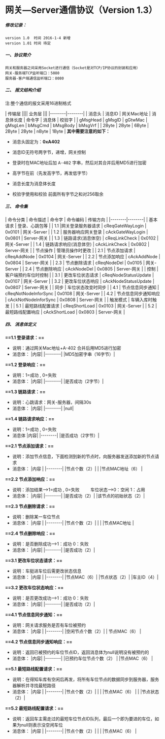 网关—Server通信协议（Version 1.3）
================
##### 修改记录：
	version 1.0  时间 2016-1-4 新增
    version 1.01 时间 待定

##### 一、协议简介
	网关和服务器之间采用Socket进行通信（Socket是对TCP/IP协议的封装和应用）
	网关-服务端TCP监听端口：5080
	服务器-客户端通信监听端口：8080

##### 二、	报文结构介绍
注:整个通信的报文采用16进制格式

| 传输层 |||| 业务层 |||
|--------|--------|
| 消息头 | 消息ID | 网关Mac地址 | 消息体长度 | 命令字 | 消息体 | 校验字 |
| gMsgHead | gMsgID | gGtwMac | gMsgLen | bMsgCmd | bMsgBody | bMsgVrf |
| 2Byte | 2Byte | 6Byte | 2Byte | 2Byte | nByte | 1Byte |
**其中需要注意的如下：**

* 消息头固定为：**0xA402**

* 消息ID无符号两字节，递增，网关控制

* 登录时在MAC地址后加 <kbd>A-402</kbd> 字串，然后对其合并后用MD5进行加密

* 高字节在前（先发高字节，再发低字节）

* 消息长度为消息体长度
* 校验字使用和校验 前面所有字节之和对256取余

##### 三、 命令集

| 命令分类 | 命令描述 | 命令字 | 命令编码 | 传输方向 |
|--------|--------|
| 基本请求 | 登录、心跳包等 |
|    1.1    |网关登录服务器请求      | cReqGateWayLogin | 0x0101 | 网关-Server |
|    1.2    | 服务器响应网关登录     | cAckGateWayLogin | 0x0801 | Server-网关 |
|    1.3    | 链路请求(消息体空)     | cReqLinkCheck | 0x0102 | 网关-Server |
|    1.4    | 链路请求响应(消息体空) | cAckLinkCheck | 0x0802 | Server-网关 |
| 节点操作 | 管理员操作时更改 |
|    2.1    | 节点添加请求 | cReqAddNode | 0x0104 | 网关-Server |
|    2.2    | 节点添加响应 | cAckAddNode | 0x0804 | Server-网关 |
|    2.3    | 节点删除请求 | cReqNodeDel | 0x0105 | 网关-Server |
|    2.4    | 节点删除响应 | cAckNodeDel | 0x0805 | Server-网关 |
| 控制 | 客户端预约车位时控制 |
|    3.1    | 更改车位状态请求 | cReqNodeStatusUpdate | 0x0107 | 网关-Server |
|    3.2    | 更改车位状态响应 | cAckNodeStatusUpdate | 0x0807 | Server-网关 |
| 同步 | 车位状态改变时同步 |
|    4.1    | 节点信息同步通知 | cReqNotNodeInforSync | 0x0108 | 网关-Server |
|    4.2    | 节点信息同步通知响应 | cAckNotNodeInforSync | 0x0808 | Server-网关 |
| 触发模式 | 车辆入库时触发 |
|    5.1    | 最短路线配置请求 | cReqShortLoad | 0x0103 | 网关-Server |
|    5.2    | 最短路线配置响应 | cAckShortLoad | 0x0803 | Server-网关 |

##### 四、 消息体定义

**==1.1 登录请求：==**
 - 说明：通过网关Mac地址+A-402 合并后用MD5进行加密
 - 消息体：
   |内容|
   |--------|
   |MD5加密字串（16字节）|

**==1.2 登录响应：==**
 - 说明：1=成功 , 0=失败
 - 消息体：
   |内容|
   |--------|
   |是否成功（2字节）|

**==1.3 链路请求：==**
 - 说明：心跳请求：网关-服务器，间隔30s
 - 消息体：
   |内容|
   |--------|
   |null|

**==1.4 链路请求响应：==**
 - 说明：1=成功 , 0=失败
 - 消息体
   |内容|
   |--------|
   |是否成功（2字节）|

**==2.1 节点添加请求：==**
 - 说明：添加节点信息，下面检测到新的节点时，向服务器发送添加新的节点请求
 - 消息体：
   |内容	  |
   |--------|
   |节点个数（2）|
   |           |节点MAC地址（6） |

**==2.2 节点添加响应：==**
 - 说明：添加结果-->1=成功 , 0=失败 &nbsp;&nbsp;&nbsp;&nbsp;&nbsp;&nbsp;&nbsp; 车位状态-->0：空闲  1：占用
 - 消息体：
   |内容|
   |--------|
   |是否成功（2）|
   |该节点的初始状态（2）|

**==2.3 节点删除请求：==**
 - 说明：删除某一车位节点
 - 消息体：
   |内容	  |
   |--------|
   |节点个数（2）|           |
   |           |节点MAC地址 |


**==2.4 节点删除响应：==**
 - 说明：是否删除成功-->1：成功 0：失败
 - 消息体：
   |内容|
   |--------|
   |是否成功（2）|



**==3.1 更改车位状态请求：==**
 - 说明：车挺进车位后需更改状态信息
 - 消息体：
   |内容	  |
   |--------|
   |节点MAC（6）|
   |节点状态（2）|
   |车主ID（4）|


**==3.2 更改车位状态响应：==**
 - 说明：是否更改成功-->1：成功 0：失败
 - 消息体：
   |内容|
   |--------|
   |是否成功（2）|

**==4.1 节点信息同步通知：==**
 - 说明：网关请求服务是否有车位被预约
 - 消息体：
   |内容	  |
   |--------|
   |空闲节点个数（2）|
   |  节点MAC（6）  |

**==4.2 节点信息同步通知响应：==**
 - 说明：返回已被预约的车位节点ID，返回消息体为null说明没有被预约的
 - 消息体：
   |内容|
   |--------|
   |已预约车位节点个数（2） |
   |节点MAC（6） |

**==5.1 最短路线配置请求：==**
 - 说明：在得知车库有空闲后再发，将所有车位节点的数据同步到服务器，服务器解析并寻找最短路径
 - 消息体：
   |内容	  |
   |--------|
   |节点个数（2）|           |
   |           |节点MAC（6） |
   |           |节点状态（2）|


**==5.2 最短路线配置请求：==**
 - 说明：返回车主需走过的最短车位节点ID队列，最后一个即为要进的车位，如果为null则表示没空闲车位
 - 消息体：
   |内容	  |
   |--------|
   |节点个数（2）|           |
   |           |节点MAC（6） |


